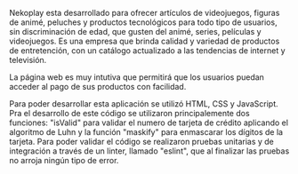 
Nekoplay esta desarrollado para ofrecer artículos de videojuegos, figuras de animé, peluches y productos tecnológicos para todo tipo de usuarios, sin discriminación de edad, que gusten del animé, series, películas y videojuegos.
Es una empresa que brinda calidad y variedad de productos de entretención, con un catálogo actualizado a las tendencias de internet y televisión.

La página web es muy intutiva que permitirá que los usuarios puedan acceder al pago de sus productos con facilidad.

Para poder desarrollar esta aplicación se utilizó HTML, CSS y JavaScript.
Pra el desarrollo de este código se utilizaron principalemente dos funciones: "isValid" para validar el numero de tarjeta de crédito aplicando el algoritmo de Luhn y la función "maskify" para enmascarar los dígitos de la tarjeta.
Para poder validar el código se realizaron pruebas unitarias y de integración a través de un linter, llamado "eslint", que al finalizar las pruebas no arroja ningún tipo de error.